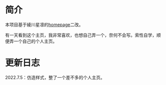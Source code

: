 # 简介
本项目基于綾川星凛的[homepage](https://github.com/AyagawaSeirin/homepage)二改。

有一天看到这个主页，我非常喜欢，也想自己弄一个，奈何不会写。索性自学，顺便弄一个自己的个人主页。

# 更新日志

2022.7.5：仿造样式，整了一个差不多的个人主页。
